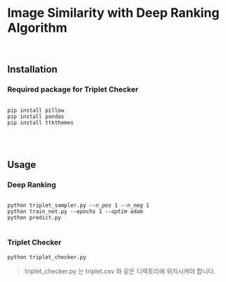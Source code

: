 Image Similarity with Deep Ranking Algorithm 
============================================ 

<br>

Installation
--------------- 
### Required package for Triplet Checker
<pre>
<code>
pip install pillow
pip install pandas
pip install ttkthemes
</code>
</pre>

<br>

Usage
--------------- 
### Deep Ranking
<pre>
<code>
python triplet_sampler.py <i>--n_pos</i> 1 <i>--n_neg</i> 1 
python train_net.py <i>--epochs</i> 1 <i>--optim</i> adam 
python predict.py
</code>
</pre>

### Triplet Checker
```
python triplet_checker.py
```
> triplet_checker.py 는 triplet.csv 와 같은 디렉토리에 위치시켜야 합니다.